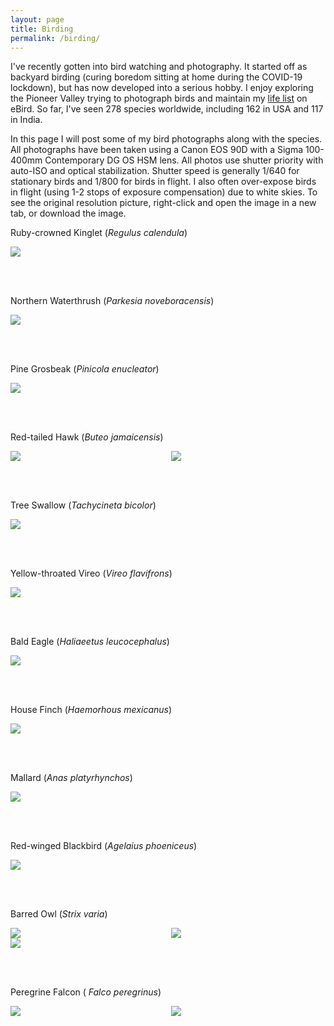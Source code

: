 ```yaml
---
layout: page
title: Birding
permalink: /birding/
---
```


I've recently gotten into bird watching and photography. It started off as backyard birding (curing boredom sitting at home during the COVID-19 lockdown), but has now developed into a serious hobby. I enjoy exploring the Pioneer Valley trying to photograph birds and maintain my [life list](https://ebird.org/profile/MTgwMDY0OQ/world) on eBird. So far, I've seen 278 species worldwide, including 162 in USA and 117 in India.

In this page I will post some of my bird photographs along with the species. All photographs have been taken using a Canon EOS 90D with a Sigma 100-400mm Contemporary DG OS HSM lens. All photos use shutter priority with auto-ISO and optical stabilization. Shutter speed is generally 1/640 for stationary birds and 1/800 for birds in flight. I also often over-expose birds in flight (using 1-2 stops of exposure compensation) due to white skies. To see the original resolution picture, right-click and open the image in a new tab, or download the image.

<p style="text-align: center;">

<p>Ruby-crowned Kinglet (<i>Regulus calendula</i>)</p>
<img src="{{ site.url }}/assets/birding/kinglet.jpg" />

<br /><br />

<p>Northern Waterthrush (<i>Parkesia noveboracensis</i>)</p>
<img src="{{ site.url }}/assets/birding/northern_waterthrush.jpg" />

<br /><br />

<p>Pine Grosbeak (<i>Pinicola enucleator</i>)</p>
<img src="{{ site.url }}/assets/birding/pine_grosbeak.jpg" />

<br /><br />

<p>Red-tailed Hawk (<i>Buteo jamaicensis</i>)</p>
<div class="image123">
<div class="imgContainer" style="width: 49%;">
<img src="{{ site.url }}/assets/birding/red_tail_1.JPG"  />
</div>
<div class="imgContainer" style="width: 49%; float: right;">
<img src="{{ site.url }}/assets/birding/red_tail_2.JPG"  />
</div>
</div>

<br /><br />

<p>Tree Swallow (<i>Tachycineta bicolor</i>)</p>
<img src="{{ site.url }}/assets/birding/tree_swallow.jpg" />

<br /><br />

<p>Yellow-throated Vireo (<i>Vireo flavifrons</i>)</p>
<img src="{{ site.url }}/assets/birding/yellow_throat_vireo.JPG" />

<br /><br />

<p>Bald Eagle (<i>Haliaeetus leucocephalus</i>)</p>
<img src="{{ site.url }}/assets/birding/bald_eagle.jpg" />

<br /><br />

<p>House Finch (<i>Haemorhous mexicanus</i>)</p>
<img src="{{ site.url }}/assets/birding/finch.jpg" />

<br /><br />

<p>Mallard (<i>Anas platyrhynchos</i>)</p>

<img src="{{ site.url }}/assets/birding/mallard.jpg" />

<br /><br />

<p>Red-winged Blackbird (<i>Agelaius phoeniceus</i>)</p>
<img src="{{ site.url }}/assets/birding/redwing.jpg" />

<br /><br />

<p>Barred Owl (<i>Strix varia</i>)</p>
<div class="image123">
<div class="imgContainer" style="width: 49%;">
<img src="{{ site.url }}/assets/birding/barred_owl_1.JPG" />
</div>
<div class="imgContainer" style="width: 49%; float:right;">
<img src="{{ site.url }}/assets/birding/barred_owl_3.JPG" />
</div>
</div>

<div class="imgContainer">
<img src="{{ site.url }}/assets/birding/barred_owl_2.JPG" />
</div>

<br /><br />

<p>Peregrine Falcon (<i> Falco peregrinus</i>)</p>
<div class="image123">
<div class="imgContainer" style="width: 49%;">
<img src="{{ site.url }}/assets/birding/falcon_1.JPG" />
</div>
<div class="imgContainer" style="width: 49%; float:right;">
<img src="{{ site.url }}/assets/birding/falcon_2.JPG" />
</div>
</div>

<br /><br />

<!-- <p>American Tree Sparrow (<i>Spizelloides arborea</i>)</p>
<img src="{{ site.url }}/assets/birding/sparrow_1.jpg" /> -->

<!-- <br />

<img src="{{ site.url }}/assets/birding/sparrow_2.jpg" />

<br /><br /> -->


<style>
.imgContainer{
    display:inline-block;
}
</style>